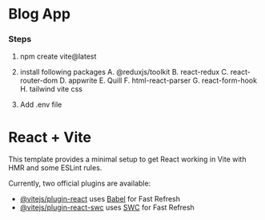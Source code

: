 
# Blog App  

### Steps
1. npm create vite@latest
2. install following packages
A. @reduxjs/toolkit
B. react-redux
C. react-router-dom
D. appwrite
E. Quill
F. html-react-parser
G. react-form-hook
H. tailwind vite css

3. Add .env file





# React + Vite

This template provides a minimal setup to get React working in Vite with HMR and some ESLint rules.

Currently, two official plugins are available:

- [@vitejs/plugin-react](https://github.com/vitejs/vite-plugin-react/blob/main/packages/plugin-react/README.md) uses [Babel](https://babeljs.io/) for Fast Refresh
- [@vitejs/plugin-react-swc](https://github.com/vitejs/vite-plugin-react-swc) uses [SWC](https://swc.rs/) for Fast Refresh

